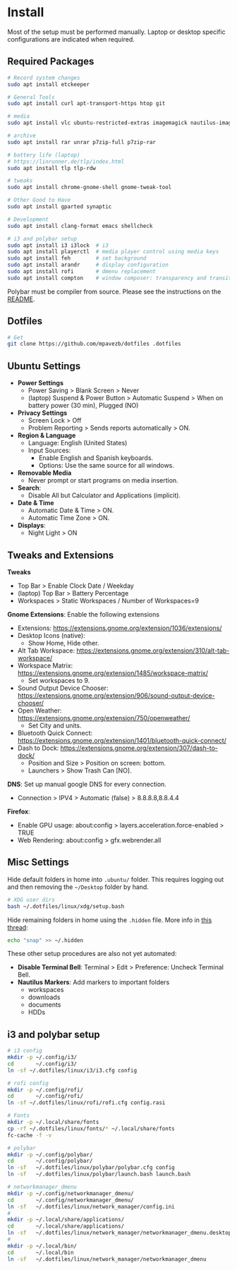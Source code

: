 # Install

Most of the setup must be performed manually. Laptop or desktop specific configurations are indicated when required.

## Required Packages

```bash
# Record system changes
sudo apt install etckeeper

# General Tools
sudo apt install curl apt-transport-https htop git

# media
sudo apt install vlc ubuntu-restricted-extras imagemagick nautilus-image-converter

# archive
sudo apt install rar unrar p7zip-full p7zip-rar

# battery life (laptop)
# https://linrunner.de/tlp/index.html
sudo apt install tlp tlp-rdw

# tweaks
sudo apt install chrome-gnome-shell gnome-tweak-tool

# Other Good to Have
sudo apt install gparted synaptic

# Development
sudo apt install clang-format emacs shellcheck

# i3 and polybar setup
sudo apt install i3 i3lock  # i3
sudo apt install playerctl  # media player control using media keys
sudo apt install feh        # set background
sudo apt install arandr     # display configuration
sudo apt install rofi       # dmenu replacement
sudo apt install compton    # window composer: transparency and transition effects
```

Polybar must be compiler from source. Please see the instructions on the [README](polybar/README.md).

## Dotfiles

```bash
# Get
git clone https://github.com/mpavezb/dotfiles .dotfiles
```

## Ubuntu Settings

- **Power Settings** 
  - Power Saving > Blank Screen > Never
  - (laptop) Suspend & Power Button > Automatic Suspend > When on battery power (30 min), Plugged (NO)
- **Privacy Settings**
  - Screen Lock > Off
  - Problem Reporting > Sends reports automatically > ON.
- **Region & Language**
  - Language: English (United States)
  - Input Sources:
    - Enable English and Spanish keyboards.
    - Options: Use the same source for all windows.
- **Removable Media**
  - Never prompt or start programs on media insertion.
- **Search**:
  - Disable All but Calculator and Applications (implicit).
- **Date & Time**
  - Automatic Date & Time > ON.
  - Automatic Time Zone > ON.
- **Displays**:
  - Night Light > ON

## Tweaks and Extensions

**Tweaks**
- Top Bar > Enable Clock Date / Weekday  
- (laptop) Top Bar > Battery Percentage
- Workspaces > Static Workspaces / Number of Workspaces=9

**Gnome Extensions**: Enable the following extensions
- Extensions: https://extensions.gnome.org/extension/1036/extensions/
- Desktop Icons (native):
  - Show Home, Hide other.
- Alt Tab Workspace: https://extensions.gnome.org/extension/310/alt-tab-workspace/
- Workspace Matrix: https://extensions.gnome.org/extension/1485/workspace-matrix/
  - Set workspaces to 9.
- Sound Output Device Chooser: https://extensions.gnome.org/extension/906/sound-output-device-chooser/
- Open Weather: https://extensions.gnome.org/extension/750/openweather/
  - Set City and units.
- Bluetooth Quick Connect: https://extensions.gnome.org/extension/1401/bluetooth-quick-connect/
- Dash to Dock: https://extensions.gnome.org/extension/307/dash-to-dock/
  - Position and Size > Position on screen: bottom.
  - Launchers > Show Trash Can [NO].

**DNS**: Set up manual google DNS for every connection.
- Connection > IPV4 > Automatic (false) > 8.8.8.8,8.8.4.4

**Firefox**:
- Enable GPU usage: about:config > layers.acceleration.force-enabled > TRUE
- Web Rendering: about:config > gfx.webrender.all

## Misc Settings

Hide default folders in home into `.ubuntu/` folder. This requires logging out and then removing the `~/Desktop` folder by hand.
```bash
# XDG user dirs
bash ~/.dotfiles/linux/xdg/setup.bash
```

Hide remaining folders in home using the `.hidden` file. More info in [this thread](https://askubuntu.com/a/882622):
```bash
echo "snap" >> ~/.hidden
```

These other setup procedures are also not yet automated:
- **Disable Terminal Bell**: Terminal > Edit > Preference: Uncheck Terminal Bell.
- **Nautilus Markers**: Add markers to important folders
  - workspaces
  - downloads
  - documents
  - HDDs

## i3 and polybar setup

```bash
# i3 config
mkdir -p ~/.config/i3/
cd       ~/.config/i3/
ln -sf ~/.dotfiles/linux/i3/i3.cfg config

# rofi config
mkdir -p ~/.config/rofi/
cd       ~/.config/rofi/
ln -sf ~/.dotfiles/linux/rofi/rofi.cfg config.rasi

# Fonts
mkdir -p ~/.local/share/fonts
cp -rf ~/.dotfiles/linux/fonts/* ~/.local/share/fonts
fc-cache -f -v

# polybar
mkdir -p ~/.config/polybar/
cd       ~/.config/polybar/
ln -sf   ~/.dotfiles/linux/polybar/polybar.cfg config
ln -sf   ~/.dotfiles/linux/polybar/launch.bash launch.bash

# networkmanager_dmenu
mkdir -p ~/.config/networkmanager_dmenu/
cd       ~/.config/networkmanager_dmenu/
ln -sf   ~/.dotfiles/linux/network_manager/config.ini
#
mkdir -p ~/.local/share/applications/
cd       ~/.local/share/applications/
ln -sf   ~/.dotfiles/linux/network_manager/networkmanager_dmenu.desktop
#
mkdir -p ~/.local/bin/
cd       ~/.local/bin
ln -sf   ~/.dotfiles/linux/network_manager/networkmanager_dmenu
```
